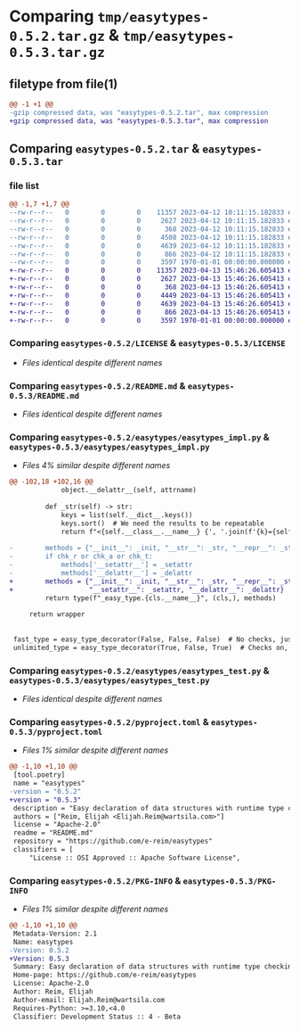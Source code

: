 # Comparing `tmp/easytypes-0.5.2.tar.gz` & `tmp/easytypes-0.5.3.tar.gz`

## filetype from file(1)

```diff
@@ -1 +1 @@
-gzip compressed data, was "easytypes-0.5.2.tar", max compression
+gzip compressed data, was "easytypes-0.5.3.tar", max compression
```

## Comparing `easytypes-0.5.2.tar` & `easytypes-0.5.3.tar`

### file list

```diff
@@ -1,7 +1,7 @@
--rw-r--r--   0        0        0    11357 2023-04-12 10:11:15.182833 easytypes-0.5.2/LICENSE
--rw-r--r--   0        0        0     2627 2023-04-12 10:11:15.182833 easytypes-0.5.2/README.md
--rw-r--r--   0        0        0      368 2023-04-12 10:11:15.182833 easytypes-0.5.2/easytypes/__init__.py
--rw-r--r--   0        0        0     4508 2023-04-12 10:11:15.182833 easytypes-0.5.2/easytypes/easytypes_impl.py
--rw-r--r--   0        0        0     4639 2023-04-12 10:11:15.182833 easytypes-0.5.2/easytypes/easytypes_test.py
--rw-r--r--   0        0        0      866 2023-04-12 10:11:15.182833 easytypes-0.5.2/pyproject.toml
--rw-r--r--   0        0        0     3597 1970-01-01 00:00:00.000000 easytypes-0.5.2/PKG-INFO
+-rw-r--r--   0        0        0    11357 2023-04-13 15:46:26.605413 easytypes-0.5.3/LICENSE
+-rw-r--r--   0        0        0     2627 2023-04-13 15:46:26.605413 easytypes-0.5.3/README.md
+-rw-r--r--   0        0        0      368 2023-04-13 15:46:26.605413 easytypes-0.5.3/easytypes/__init__.py
+-rw-r--r--   0        0        0     4449 2023-04-13 15:46:26.605413 easytypes-0.5.3/easytypes/easytypes_impl.py
+-rw-r--r--   0        0        0     4639 2023-04-13 15:46:26.605413 easytypes-0.5.3/easytypes/easytypes_test.py
+-rw-r--r--   0        0        0      866 2023-04-13 15:46:26.605413 easytypes-0.5.3/pyproject.toml
+-rw-r--r--   0        0        0     3597 1970-01-01 00:00:00.000000 easytypes-0.5.3/PKG-INFO
```

### Comparing `easytypes-0.5.2/LICENSE` & `easytypes-0.5.3/LICENSE`

 * *Files identical despite different names*

### Comparing `easytypes-0.5.2/README.md` & `easytypes-0.5.3/README.md`

 * *Files identical despite different names*

### Comparing `easytypes-0.5.2/easytypes/easytypes_impl.py` & `easytypes-0.5.3/easytypes/easytypes_impl.py`

 * *Files 4% similar despite different names*

```diff
@@ -102,18 +102,16 @@
             object.__delattr__(self, attrname)
 
         def _str(self) -> str:
             keys = list(self.__dict__.keys())
             keys.sort()  # We need the results to be repeatable
             return f"<{self.__class__.__name__} {', '.join(f'{k}={self.__dict__[k]!r}' for k in keys)}>"
 
-        methods = {"__init__": _init, "__str__": _str, "__repr__": _str}
-        if chk_r or chk_a or chk_t:
-            methods['__setattr__'] = _setattr
-            methods['__delattr__'] = _delattr
+        methods = {"__init__": _init, "__str__": _str, "__repr__": _str,
+                   "__setattr__": _setattr, "__delattr__": _delattr}
         return type(f"_easy_type.{cls.__name__}", (cls,), methods)
 
     return wrapper
 
 
 fast_type = easy_type_decorator(False, False, False)  # No checks, just the attribute machinery
 unlimited_type = easy_type_decorator(True, False, True)  # Checks on, extra attrs allowed
```

### Comparing `easytypes-0.5.2/easytypes/easytypes_test.py` & `easytypes-0.5.3/easytypes/easytypes_test.py`

 * *Files identical despite different names*

### Comparing `easytypes-0.5.2/pyproject.toml` & `easytypes-0.5.3/pyproject.toml`

 * *Files 1% similar despite different names*

```diff
@@ -1,10 +1,10 @@
 [tool.poetry]
 name = "easytypes"
-version = "0.5.2"
+version = "0.5.3"
 description = "Easy declaration of data structures with runtime type checking"
 authors = ["Reim, Elijah <Elijah.Reim@wartsila.com>"]
 license = "Apache-2.0"
 readme = "README.md"
 repository = "https://github.com/e-reim/easytypes"
 classifiers = [
     "License :: OSI Approved :: Apache Software License",
```

### Comparing `easytypes-0.5.2/PKG-INFO` & `easytypes-0.5.3/PKG-INFO`

 * *Files 1% similar despite different names*

```diff
@@ -1,10 +1,10 @@
 Metadata-Version: 2.1
 Name: easytypes
-Version: 0.5.2
+Version: 0.5.3
 Summary: Easy declaration of data structures with runtime type checking
 Home-page: https://github.com/e-reim/easytypes
 License: Apache-2.0
 Author: Reim, Elijah
 Author-email: Elijah.Reim@wartsila.com
 Requires-Python: >=3.10,<4.0
 Classifier: Development Status :: 4 - Beta
```

